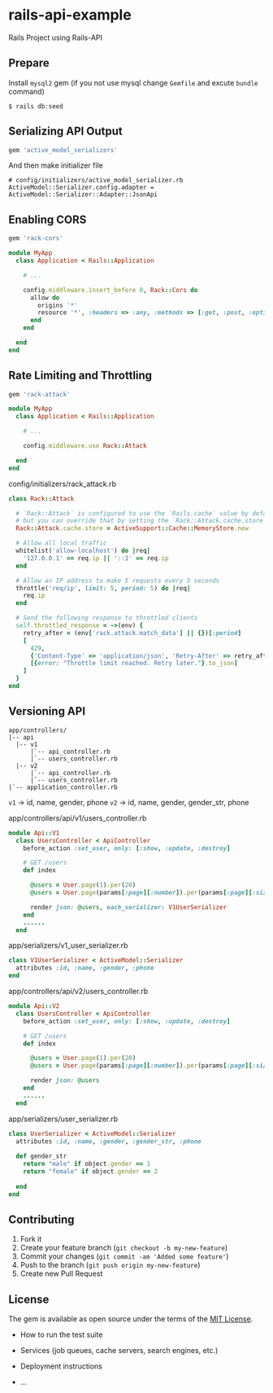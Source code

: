 # rails-api-example

Rails Project using Rails-API

## Prepare
 Install `mysql2` gem (if you not use mysql change `Gemfile` and excute
`bundle` command)

    $ rails db:seed



## Serializing API Output


```ruby
gem 'active_model_serializers'
```

And then make initializer file

    # config/initializers/active_model_serializer.rb
    ActiveModel::Serializer.config.adapter = ActiveModel::Serializer::Adapter::JsonApi



## Enabling CORS 

 
```ruby
gem 'rack-cors'
```

```ruby
module MyApp
  class Application < Rails::Application

    # ...

    config.middleware.insert_before 0, Rack::Cors do
      allow do
        origins '*'
        resource '*', :headers => :any, :methods => [:get, :post, :options]
      end
    end

  end
end

```

## Rate Limiting and Throttling

```ruby
gem 'rack-attack'
```

```ruby
module MyApp
  class Application < Rails::Application

    # ...

    config.middleware.use Rack::Attack

  end
end
```
config/initializers/rack_attack.rb

```ruby
class Rack::Attack

  # `Rack::Attack` is configured to use the `Rails.cache` value by default,
  # but you can override that by setting the `Rack::Attack.cache.store` value
  Rack::Attack.cache.store = ActiveSupport::Cache::MemoryStore.new

  # Allow all local traffic
  whitelist('allow-localhost') do |req|
    '127.0.0.1' == req.ip || '::1' == req.ip
  end

  # Allow an IP address to make 5 requests every 5 seconds
  throttle('req/ip', limit: 5, period: 5) do |req|
    req.ip
  end

  # Send the following response to throttled clients
  self.throttled_response = ->(env) {
    retry_after = (env['rack.attack.match_data'] || {})[:period]
    [
      429,
      {'Content-Type' => 'application/json', 'Retry-After' => retry_after.to_s},
      [{error: "Throttle limit reached. Retry later."}.to_json]
    ]
  }
end
```

## Versioning API

    app/controllers/
    |-- api
      |-- v1
          |`-- api_controller.rb
          |`-- users_controller.rb
      |-- v2
          |`-- api_controller.rb
          |`-- users_controller.rb
    |`-- application_controller.rb



`v1` -> id, name, gender, phone
`v2` -> id, name, gender, gender_str, phone

app/controllers/api/v1/users_controller.rb 
``` ruby
module Api::V1
  class UsersController < ApiController
    before_action :set_user, only: [:show, :update, :destroy]

    # GET /users
    def index

      @users = User.page(1).per(20)
      @users = User.page(params[:page][:number]).per(params[:page][:size]) if params[:page].present?

      render json: @users, each_serializer: V1UserSerializer
    end 
    ......
  end
```

app/serializers/v1_user_serializer.rb
```ruby
class V1UserSerializer < ActiveModel::Serializer
  attributes :id, :name, :gender, :phone
end
```


app/controllers/api/v2/users_controller.rb 
``` ruby
module Api::V2
  class UsersController < ApiController
    before_action :set_user, only: [:show, :update, :destroy]

    # GET /users
    def index

      @users = User.page(1).per(20)
      @users = User.page(params[:page][:number]).per(params[:page][:size]) if params[:page].present?

      render json: @users
    end 
    ......
  end
```

app/serializers/user_serializer.rb 
```ruby
class UserSerializer < ActiveModel::Serializer
  attributes :id, :name, :gender, :gender_str, :phone
    
  def gender_str
    return "male" if object.gender == 1
    return "female" if object.gender == 2
      
  end
end  
```



## Contributing

1. Fork it
2. Create your feature branch (`git checkout -b my-new-feature`)
3. Commit your changes (`git commit -am 'Added some feature'`)
4. Push to the branch (`git push origin my-new-feature`)
5. Create new Pull Request


## License

The gem is available as open source under the terms of the [MIT
License](http://opensource.org/licenses/MIT).





* How to run the test suite

* Services (job queues, cache servers, search engines, etc.)

* Deployment instructions

* ...
